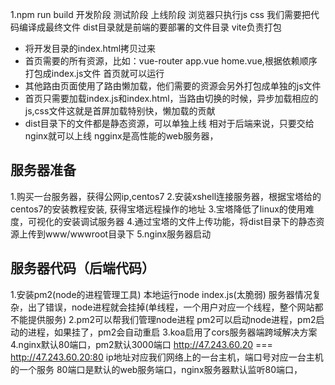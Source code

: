 1.npm run build
开发阶段 测试阶段 上线阶段
浏览器只执行js css 我们需要把代码编译成最终文件
dist目录就是前端的要部署的文件目录
vite负责打包
- 将开发目录的index.html拷贝过来
- 首页需要的所有资源，比如：vue-router app.vue home.vue,根据依赖顺序打包成index.js文件
首页就可以运行
- 其他路由页面使用了路由懒加载，他们需要的资源会另外打包成单独的js文件
 - 首页只需要加载index.js和index.html，当路由切换的时候，异步加载相应的js,css文件这就是首屏加载特别快，懒加载的贡献
- dist目录下的文件都是静态资源，可以单独上线
相对于后端来说，只要交给nginx就可以上线
ngginx是高性能的web服务器，

## 服务器准备
1.购买一台服务器，获得公网ip,centos7
2.安装xshell连接服务器，根据宝塔给的centos7的安装教程安装,
获得宝塔远程操作的地址
3.宝塔降低了linux的使用难度，可视化的安装调试服务器
4.通过宝塔的文件上传功能，将dist目录下的静态资源上传到www/wwwroot目录下
5.nginx服务器启动

## 服务器代码（后端代码）
1.安装pm2(node的进程管理工具)
本地运行node index.js(太脆弱)
服务器情况复杂，出了错误，node进程就会挂掉(单线程，一个用户对应一个线程，整个网站都不能提供服务)
2.pm2可以帮我们管理node进程
pm2可以启动node进程，pm2启动的进程，如果挂了，pm2会自动重启
3.koa启用了cors服务器端跨域解决方案
4.nginx默认80端口，pm2默认3000端口
http://47.243.60.20 === http://47.243.60.20:80
ip地址对应我们网络上的一台主机，端口号对应一台主机的一个服务
80端口是默认的web服务端口，nginx服务器默认监听80端口，
